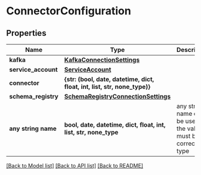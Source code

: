 # ConnectorConfiguration


## Properties
Name | Type | Description | Notes
------------ | ------------- | ------------- | -------------
**kafka** | [**KafkaConnectionSettings**](KafkaConnectionSettings.md) |  | 
**service_account** | [**ServiceAccount**](ServiceAccount.md) |  | 
**connector** | **{str: (bool, date, datetime, dict, float, int, list, str, none_type)}** |  | 
**schema_registry** | [**SchemaRegistryConnectionSettings**](SchemaRegistryConnectionSettings.md) |  | [optional] 
**any string name** | **bool, date, datetime, dict, float, int, list, str, none_type** | any string name can be used but the value must be the correct type | [optional]

[[Back to Model list]](../README.md#documentation-for-models) [[Back to API list]](../README.md#documentation-for-api-endpoints) [[Back to README]](../README.md)


